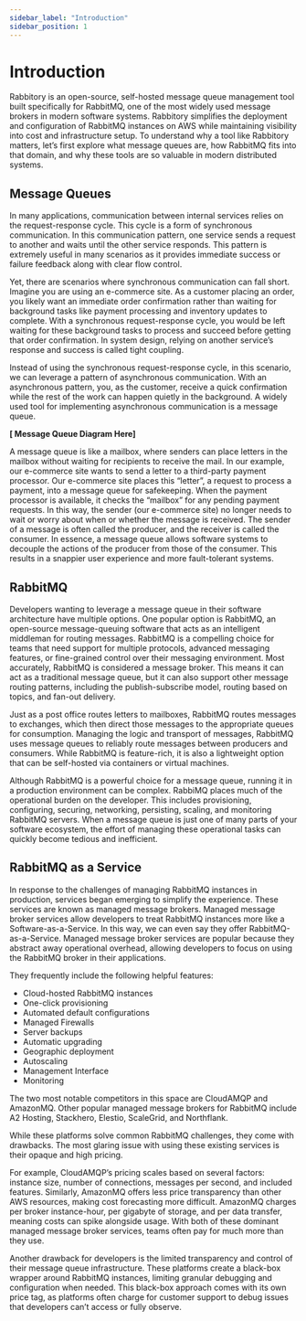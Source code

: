 ```yaml
---
sidebar_label: "Introduction"
sidebar_position: 1
---
```


# Introduction

Rabbitory is an open-source, self-hosted message queue management tool built specifically for RabbitMQ, one of the most widely used message brokers in modern software systems. Rabbitory simplifies the deployment and configuration of RabbitMQ instances on AWS while maintaining visibility into cost and infrastructure setup. To understand why a tool like Rabbitory matters, let’s first explore what message queues are, how RabbitMQ fits into that domain, and why these tools are so valuable in modern distributed systems.

## Message Queues

In many applications, communication between internal services relies on the request-response cycle. This cycle is a form of synchronous communication. In this communication pattern, one service sends a request to another and waits until the other service responds. This pattern is extremely useful in many scenarios as it provides immediate success or failure feedback along with clear flow control.

Yet, there are scenarios where synchronous communication can fall short. Imagine you are using an e-commerce site. As a customer placing an order, you likely want an immediate order confirmation rather than waiting for background tasks like payment processing and inventory updates to complete. With a synchronous request-response cycle, you would be left waiting for these background tasks to process and succeed before getting that order confirmation. In system design, relying on another service’s response and success is called tight coupling.

Instead of using the synchronous request-response cycle, in this scenario, we can leverage a pattern of asynchronous communication. With an asynchronous pattern, you, as the customer, receive a quick confirmation while the rest of the work can happen quietly in the background. A widely used tool for implementing asynchronous communication is a message queue.

**[ Message Queue Diagram Here]**

A message queue is like a mailbox, where senders can place letters in the mailbox without waiting for recipients to receive the mail. In our example, our e-commerce site wants to send a letter to a third-party payment processor. Our e-commerce site places this “letter”, a request to process a payment, into a message queue for safekeeping. When the payment processor is available, it checks the “mailbox” for any pending payment requests. In this way, the sender (our e-commerce site) no longer needs to wait or worry about when or whether the message is received. The sender of a message is often called the producer, and the receiver is called the consumer. In essence, a message queue allows software systems to decouple the actions of the producer from those of the consumer. This results in a snappier user experience and more fault-tolerant systems.

## RabbitMQ

Developers wanting to leverage a message queue in their software architecture have multiple options. One popular option is RabbitMQ, an open-source message-queuing software that acts as an intelligent middleman for routing messages. RabbitMQ is a compelling choice for teams that need support for multiple protocols, advanced messaging features, or fine-grained control over their messaging environment.
Most accurately, RabbitMQ is considered a message broker. This means it can act as a traditional message queue, but it can also support other message routing patterns, including the publish-subscribe model, routing based on topics, and fan-out delivery.

Just as a post office routes letters to mailboxes, RabbitMQ routes messages to exchanges, which then direct those messages to the appropriate queues for consumption. Managing the logic and transport of messages, RabbitMQ uses message queues to reliably route messages between producers and consumers. While RabbitMQ is feature-rich, it is also a lightweight option that can be self-hosted via containers or virtual machines.

Although RabbitMQ is a powerful choice for a message queue, running it in a production environment can be complex. RabbiMQ places much of the operational burden on the developer. This includes provisioning, configuring, securing, networking, persisting, scaling, and monitoring RabbitMQ servers. When a message queue is just one of many parts of your software ecosystem, the effort of managing these operational tasks can quickly become tedious and inefficient.

## RabbitMQ as a Service

In response to the challenges of managing RabbitMQ instances in production, services began emerging to simplify the experience. These services are known as managed message brokers. Managed message broker services allow developers to treat RabbitMQ instances more like a Software-as-a-Service. In this way, we can even say they offer RabbitMQ-as-a-Service. Managed message broker services are popular because they abstract away operational overhead, allowing developers to focus on using the RabbitMQ broker in their applications.

They frequently include the following helpful features:

- Cloud-hosted RabbitMQ instances
- One-click provisioning
- Automated default configurations
- Managed Firewalls
- Server backups
- Automatic upgrading
- Geographic deployment
- Autoscaling
- Management Interface
- Monitoring

The two most notable competitors in this space are CloudAMQP and AmazonMQ. Other popular managed message brokers for RabbitMQ include A2 Hosting, Stackhero, Elestio, ScaleGrid, and Northflank.

While these platforms solve common RabbitMQ challenges, they come with drawbacks. The most glaring issue with using these existing services is their opaque and high pricing.

For example, CloudAMQP’s pricing scales based on several factors: instance size, number of connections, messages per second, and included features. Similarly, AmazonMQ offers less price transparency than other AWS resources, making cost forecasting more difficult. AmazonMQ charges per broker instance-hour, per gigabyte of storage, and per data transfer, meaning costs can spike alongside usage. With both of these dominant managed message broker services, teams often pay for much more than they use.

Another drawback for developers is the limited transparency and control of their message queue infrastructure. These platforms create a black-box wrapper around RabbitMQ instances, limiting granular debugging and configuration when needed. This black-box approach comes with its own price tag, as platforms often charge for customer support to debug issues that developers can’t access or fully observe.

